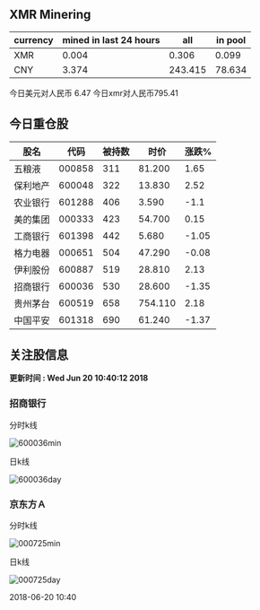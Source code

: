 ## XMR Minering

|currency|mined in last 24 hours|all|in pool|
|---|---|---|---|
|XMR|0.004|0.306|0.099|
|CNY|3.374|243.415|78.634|

今日美元对人民币 6.47	今日xmr对人民币795.41


## 今日重仓股 

|股名|代码|被持数|时价|涨跌%|
|---|---|---|---|---|
|五粮液|000858|311|81.200|1.65|
|保利地产|600048|322|13.830|2.52|
|农业银行|601288|406|3.590|-1.1|
|美的集团|000333|423|54.700|0.15|
|工商银行|601398|442|5.680|-1.05|
|格力电器|000651|504|47.290|-0.08|
|伊利股份|600887|519|28.810|2.13|
|招商银行|600036|530|28.600|-1.35|
|贵州茅台|600519|658|754.110|2.18|
|中国平安|601318|690|61.240|-1.37|

## 关注股信息
**更新时间 : Wed Jun 20 10:40:12 2018**
### 招商银行 
分时k线

![600036min](http://image.sinajs.cn/newchart/min/n/sh600036.gif)

日k线

![600036day](http://image.sinajs.cn/newchart/daily/n/sh600036.gif)

### 京东方Ａ 
分时k线

![000725min](http://image.sinajs.cn/newchart/min/n/sz000725.gif)

日k线

![000725day](http://image.sinajs.cn/newchart/daily/n/sz000725.gif)

2018-06-20 10:40
